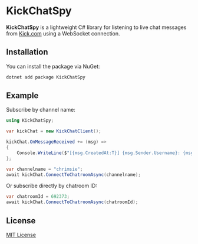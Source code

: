 # KickChatSpy

**KickChatSpy** is a lightweight C# library for listening to live chat messages from [Kick.com](https://kick.com) using a WebSocket connection.

## Installation

You can install the package via NuGet:

```bash
dotnet add package KickChatSpy
```

## Example

Subscribe by channel name:

```csharp
using KickChatSpy;

var kickChat = new KickChatClient();

kickChat.OnMessageReceived += (msg) =>
{
    Console.WriteLine($"[{msg.CreatedAt:T}] {msg.Sender.Username}: {msg.Content}");
};

var channelname = "chrimsie";
await kickChat.ConnectToChatroomAsync(channelname);
```

Or subscribe directly by chatroom ID:

```csharp
var chatroomId = 692373;
await kickChat.ConnectToChatroomAsync(chatroomId);
```

## License

[MIT License](LICENSE)
